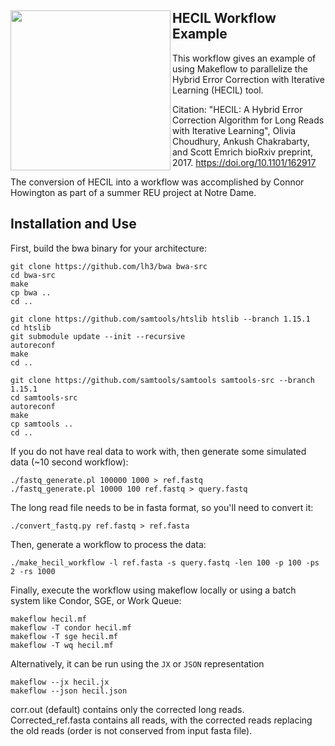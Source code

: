 <img align=left src=hecil.png width=256></img>
HECIL Workflow Example
----------------------

This workflow gives an example of using Makeflow to parallelize
the Hybrid Error Correction with Iterative Learning (HECIL) tool.

Citation:
"HECIL: A Hybrid Error Correction Algorithm for Long Reads with Iterative Learning",
Olivia Choudhury, Ankush Chakrabarty, and Scott Emrich
bioRxiv preprint, 2017.
https://doi.org/10.1101/162917

The conversion of HECIL into a workflow was accomplished
by Connor Howington as part of a summer REU project at Notre Dame.

Installation and Use
--------------------

First, build the bwa binary for your architecture:

```
git clone https://github.com/lh3/bwa bwa-src
cd bwa-src
make
cp bwa ..
cd ..

git clone https://github.com/samtools/htslib htslib --branch 1.15.1
cd htslib
git submodule update --init --recursive
autoreconf
make
cd ..

git clone https://github.com/samtools/samtools samtools-src --branch 1.15.1
cd samtools-src
autoreconf
make
cp samtools ..
cd ..
```

If you do not have real data to work with, then generate
some simulated data (~10 second workflow):

```
./fastq_generate.pl 100000 1000 > ref.fastq
./fastq_generate.pl 10000 100 ref.fastq > query.fastq
```

The long read file needs to be in fasta format, so you'll need to convert it:

```
./convert_fastq.py ref.fastq > ref.fasta
```

Then, generate a workflow to process the data:

```
./make_hecil_workflow -l ref.fasta -s query.fastq -len 100 -p 100 -ps 2 -rs 1000
```

Finally, execute the workflow using makeflow locally
or using a batch system like Condor, SGE, or Work Queue:

```
makeflow hecil.mf
makeflow -T condor hecil.mf
makeflow -T sge hecil.mf
makeflow -T wq hecil.mf
```
Alternatively, it can be run using the `JX` or `JSON` representation
```
makeflow --jx hecil.jx
makeflow --json hecil.json
```

corr.out (default) contains only the corrected long reads.  Corrected_ref.fasta contains all reads, with the corrected reads replacing the old reads (order is not conserved from input fasta file).

